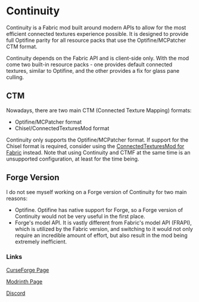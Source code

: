 # Continuity

Continuity is a Fabric mod built around modern APIs to allow for the most efficient connected textures experience possible. It is designed to provide full Optifine parity for all resource packs that use the Optifine/MCPatcher CTM format.

Continuity depends on the Fabric API and is client-side only. With the mod come two built-in resource packs - one provides default connected textures, similar to Optifine, and the other provides a fix for glass pane culling.

## CTM

Nowadays, there are two main CTM (Connected Texture Mapping) formats:

- Optifine/MCPatcher format
- Chisel/ConnectedTexturesMod format

Continuity only supports the Optifine/MCPatcher format. If support for the Chisel format is required, consider using the [ConnectedTexturesMod for Fabric](https://www.curseforge.com/minecraft/mc-mods/ctm-fabric) instead. Note that using Continuity and CTMF at the same time is an unsupported configuration, at least for the time being.

## Forge Version

I do not see myself working on a Forge version of Continuity for two main reasons:

- Optifine. Optifine has native support for Forge, so a Forge version of Continuity would not be very useful in the first place.
- Forge's model API. It is vastly different from Fabric's model API (FRAPI), which is utilized by the Fabric version, and switching to it would not only require an incredible amount of effort, but also result in the mod being extremely inefficient.

### Links

[CurseForge Page](https://www.curseforge.com/minecraft/mc-mods/continuity)

[Modrinth Page](https://modrinth.com/mod/continuity)

[Discord](https://discord.gg/7rnTYXu)  
